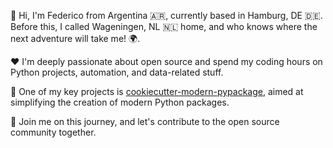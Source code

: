 👋 Hi, I'm Federico from Argentina 🇦🇷, currently based in Hamburg, DE 🇩🇪. Before this, I called Wageningen, NL 🇳🇱 home, and who knows where the next adventure will take me! 🌍. 

❤️ I'm deeply passionate about open source and spend my coding hours on Python projects, automation, and data-related stuff.

🚀 One of my key projects is [cookiecutter-modern-pypackage](https://github.com/fedejaure/cookiecutter-modern-pypackage), aimed at simplifying the creation of modern Python packages.

🙏 Join me on this journey, and let's contribute to the open source community together.
